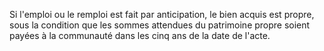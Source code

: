   
 Si l'emploi ou le remploi est fait par anticipation, le bien acquis est propre, sous la condition que les sommes attendues du patrimoine propre soient payées à la communauté dans les cinq ans de la date de l'acte.  

  
